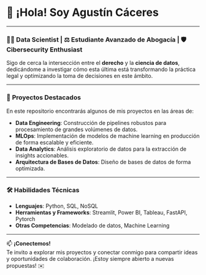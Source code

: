 # 👋 ¡Hola! Soy **Agustín Cáceres**

---

### 👨‍💻 **Data Scientist** | ⚖ **Estudiante Avanzado de Abogacía** | 🛡️ **Cibersecurity Enthusiast**

Sigo de cerca la intersección entre el **derecho** y la **ciencia de datos**, dedicándome a investigar cómo esta última está transformando la práctica legal y optimizando la toma de decisiones en este ámbito.

---

### 🚀 **Proyectos Destacados** 

En este repositorio encontrarás algunos de mis proyectos en las áreas de:

- **Data Engineering**: Construcción de pipelines robustos para procesamiento de grandes volúmenes de datos.
- **MLOps**: Implementación de modelos de machine learning en producción de forma escalable y eficiente.
- **Data Analytics**: Análisis exploratorio de datos para la extracción de insights accionables.
- **Arquitectura de Bases de Datos**: Diseño de bases de datos de forma optimizada.

---

### 🛠️ **Habilidades Técnicas**

- **Lenguajes**: Python, SQL, NoSQL
- **Herramientas y Frameworks**: Streamlit, Power BI, Tableau, FastAPI, Pytorch
- **Otras Competencias**: Modelado de datos, Machine Learning

---

📫 **¡Conectemos!**  
Te invito a explorar mis proyectos y conectar conmigo para compartir ideas y oportunidades de colaboración. ¡Estoy siempre abierto a nuevas propuestas! ✉️
